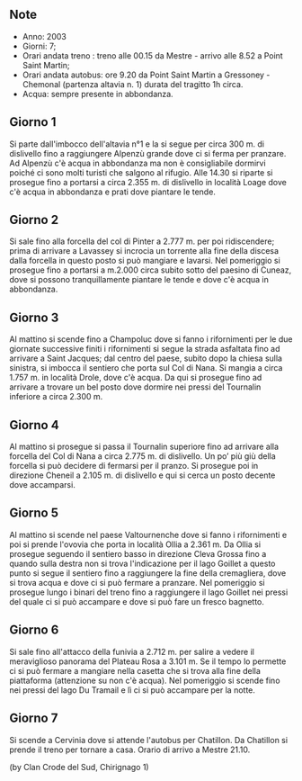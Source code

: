 <!-- 
.. link: 
.. description: 
.. tags: 
.. date: 2013/08/25 21:42:23
.. title: Monte Rosa-Cervino
.. slug: monte-rosa-cervino
-->

## Note

* Anno: 2003
* Giorni: 7;
* Orari andata treno : treno alle 00.15 da Mestre - arrivo alle 8.52 a Point Saint Martin;
* Orari andata autobus: ore 9.20 da Point Saint Martin a Gressoney -  Chemonal (partenza altavia n. 1) durata del tragitto 1h circa.
* Acqua: sempre presente in abbondanza.

## Giorno 1

Si parte dall'imbocco dell'altavia n°1 e la si segue per circa 300 m. di dislivello fino a raggiungere Alpenzù grande dove ci si ferma per pranzare. Ad Alpenzù c'è acqua in abbondanza ma non è consigliabile dormirvi poiché ci sono molti turisti che salgono al rifugio.
Alle 14.30 si riparte si prosegue fino a portarsi a circa 2.355 m. di dislivello in località Loage dove c'è acqua in abbondanza e prati dove piantare le tende.

## Giorno 2

Si sale fino alla forcella del col di Pinter a 2.777 m. per poi ridiscendere; prima di arrivare a Lavassey si incrocia un torrente alla fine della discesa dalla forcella in questo posto si può mangiare e lavarsi.
Nel pomeriggio si prosegue fino a portarsi a m.2.000 circa subito sotto del paesino di Cuneaz, dove si possono tranquillamente piantare le tende e dove c'è acqua in abbondanza.

## Giorno 3

Al mattino si scende fino a Champoluc dove si fanno i rifornimenti per le due giornate successive finiti i rifornimenti si segue la strada asfaltata fino ad arrivare a Saint Jacques; dal centro del paese, subito dopo la chiesa sulla sinistra, si imbocca il sentiero che porta sul Col di Nana. Si mangia a circa 1.757 m. in località Drole, dove c'è acqua.
Da qui si prosegue fino ad arrivare a trovare un bel posto dove dormire nei pressi del Tournalin inferiore a circa 2.300 m.

## Giorno 4

Al mattino si prosegue si passa il Tournalin superiore fino ad arrivare alla forcella del Col di Nana a circa 2.775 m. di dislivello. Un po’ più giù della forcella si può decidere di fermarsi per il pranzo. Si prosegue poi in direzione Cheneil a 2.105 m. di dislivello e qui si cerca un posto decente dove accamparsi.

## Giorno 5

Al mattino si scende nel paese Valtournenche dove si fanno i rifornimenti e poi si prende l'ovovia che porta in località Ollia a 2.361 m. Da Ollia si prosegue seguendo il sentiero basso in direzione Cleva Grossa fino a quando sulla destra non si trova l'indicazione per il lago Goillet a questo punto si segue il sentiero fino a raggiungere la fine della cremagliera, dove si trova acqua e dove ci si può fermare a pranzare.
Nel pomeriggio si prosegue lungo i binari del treno fino a raggiungere il lago Goillet nei pressi del quale ci si può accampare e dove si può fare un fresco bagnetto.

## Giorno 6

Si sale fino all'attacco della funivia a 2.712 m. per salire a vedere il meraviglioso panorama del Plateau Rosa a 3.101 m. Se il tempo lo permette ci si può fermare a mangiare nella casetta che si trova alla fine della piattaforma (attenzione su non c'è acqua).
Nel pomeriggio si scende fino nei pressi del lago Du Tramail e lì ci si può accampare per la notte.


## Giorno 7

Si scende a Cervinia dove si attende l'autobus per Chatillon.
Da Chatillon si prende il treno per tornare a casa.
Orario di arrivo a Mestre 21.10.

(by Clan Crode del Sud, Chirignago 1)
